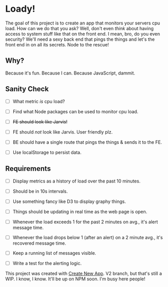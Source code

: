 # Loady!

The goal of this project is to create an app that monitors your servers cpu load. How can we do that you ask? Well, don't even _think_ about having access to system stuff like that on the front end. I mean, bro, do you even security? We'll need a sexy back end that pings the things and let's the front end in on all its secrets. Node to the rescue!


## Why?

Because it's fun. Because I can. Because JavaScript, dammit.


## Sanity Check

- [ ] What metric _is_ cpu load?
- [ ] Find what Node packages can be used to monitor cpu load.
- [ ] ~~FE should look like Jarvis!~~
- [ ] FE should _not_ look like Jarvis. User friendly plz.
- [ ] BE should have a single route that pings the things & sends it to the FE.
- [ ] Use localStorage to persist data.


## Requirements

- [ ] Display metrics as a history of load over the past 10 minutes.
- [ ] Should be in 10s intervals.
- [ ] Use something fancy like D3 to display graphy things.
- [ ] Things should be updating in real time as the web page is open.
- [ ] Whenever the load exceeds 1 for the past 2 minutes on avg., it's alert message time.
- [ ] Whenever the load drops below 1 (after an alert) on a 2 minute avg., it's recovered message time.
- [ ] Keep a running list of messages visible.
- [ ] Write a test for the alerting logic.


This project was created with [Create New App](https://github.com/qodesmith/create-new-app). V2 branch, but that's still a WIP. I know, I know. It'll be up on NPM soon. I'm busy here people!
